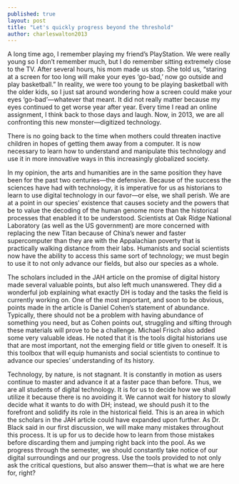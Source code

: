 ```yaml
---
published: true
layout: post
title: "Let's quickly progress beyond the threshold"
author: charleswalton2013
---
```



A long time ago, I remember playing my friend’s PlayStation. We were really young so I don’t remember much, but I do remember sitting extremely close to the TV. After several hours, his mom made us stop. She told us, “staring at a screen for too long will make your eyes ‘go-bad,’ now go outside and play basketball.” In reality, we were too young to be playing basketball with the older kids, so I just sat around wondering how a screen could make your eyes ‘go-bad’—whatever that meant. It did not really matter because my eyes continued to get worse year after year. Every time I read an online assignment, I think back to those days and laugh. Now, in 2013, we are all confronting this new monster—digitized technology. 

There is no going back to the time when mothers could threaten inactive children in hopes of getting them away from a computer. It is now necessary to learn how to understand and manipulate this technology and use it in more innovative ways in this increasingly globalized society. 

In my opinion, the arts and humanities are in the same position they have been for the past two centuries—the defensive. Because of the success the sciences have had with technology, it is imperative for us as historians to learn to use digital technology in our favor—or else, we shall perish. We are at a point in our species’ existence that causes society and the powers that be to value the decoding of the human genome more than the historical processes that enabled it to be understood. Scientists at Oak Ridge National Laboratory (as well as the US government) are more concerned with replacing the new Titan because of China’s newer and faster supercomputer than they are with the Appalachian poverty that is practically walking distance from their labs. Humanists and social scientists now have the ability to access this same sort of technology; we must begin to use it to not only advance our fields, but also our species as a whole. 

The scholars included in the JAH article on the promise of digital history made several valuable points, but also left much unanswered. They did a wonderful job explaining what exactly DH is today and the tasks the field is currently working on. One of the most important, and soon to be obvious, points made in the article is Daniel Cohen’s statement of abundance. Typically, there should not be a problem with having abundance of something you need, but as Cohen points out, struggling and sifting through these materials will prove to be a challenge. Michael Frisch also added some very valuable ideas. He noted that it is the tools digital historians use that are most important, not the emerging field or title given to oneself. It is this toolbox that will equip humanists and social scientists to continue to advance our species’ understanding of its history. 

Technology, by nature, is not stagnant. It is constantly in motion as users continue to master and advance it at a faster pace than before. Thus, we are all students of digital technology. It is for us to decide how we shall utilize it because there is no avoiding it. We cannot wait for history to slowly decide what it wants to do with DH; instead, we should push it to the forefront and solidify its role in the historical field. This is an area in which the scholars in the JAH article could have expanded upon further. As Dr. Black said in our first discussion, we will make many mistakes throughout this process. It is up for us to decide how to learn from those mistakes before discarding them and jumping right back into the pool. As we progress through the semester, we should constantly take notice of our digital surroundings and our progress. Use the tools provided to not only ask the critical questions, but also answer them—that is what we are here for, right? 

